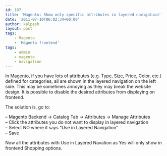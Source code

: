 ```yaml
---
id: 107
title: 'Magento: Show only specific attributes in layered navigation'
date: '2011-07-10T06:02:34+00:00'
author: kalpesh
layout: post
tags:
    - Magento
    - 'Magento frontend'
tags:
    - admin
    - magento
    - navigation
---
```


In Magento, if you have lots of attributes (e.g. Type, Size, Price, Color, etc.) defined for categories, all are shown in the layered navigation on the left side. This may be sometimes annoying as they may break the website design. It is possible to disable the desired attributes from displaying on frontend.

The solution is, go to:

– Magento Backend -> Catalog Tab -> Attributes -> Manage Attributes  
– Click the attributes you do not want to display in layered navigation  
– Select NO where it says “Use in Layered Navigation”  
– Save

Now all the attributes with Use in Layered Navation as Yes will only show in frontend Shopping options.